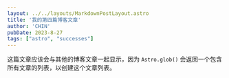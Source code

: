 ```yaml
---
layout: ../../layouts/MarkdownPostLayout.astro
title: '我的第四篇博客文章'
author: 'CHIN'
pubDate: 2023-8-27
tags: ["astro", "successes"]
---
```


这篇文章应该会与其他的博客文章一起显示，因为 `Astro.glob()` 会返回一个包含所有文章的列表，以创建这个文章列表。